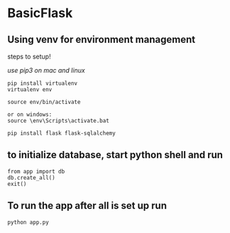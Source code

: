 # BasicFlask

## Using venv for environment management

steps to setup!

*use pip3 on mac and linux*
```
pip install virtualenv
virtualenv env

source env/bin/activate

or on windows:
source \env\Scripts\activate.bat

pip install flask flask-sqlalchemy
```

## to initialize database, start python shell and run
```
from app import db
db.create_all()
exit()
```

## To run the app after all is set up run 
`python app.py`